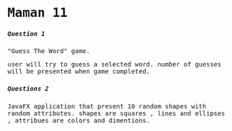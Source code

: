 <samp>
<h1>Maman 11</h1> 

### <h5>Question 1 </h5>
"Guess The Word" game.

user will try to guess a selected word.
number of guesses will be presented when game completed.

###  <h5>Questions 2 </h5>

JavaFX application that present 10 random shapes with random attributes.
shapes are squares , lines and ellipses , attribues are colors and dimentions.

